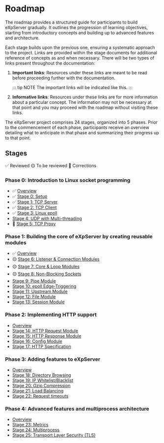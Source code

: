 # Roadmap

The roadmap provides a structured guide for participants to build eXpServer gradually. It outlines the progression of learning objectives, starting from introductory concepts and building up to advanced features and architecture.

Each stage builds upon the previous one, ensuring a systematic approach to the project. Links are provided within the stage documents for additional reference of concepts as and when necessary. There will be two types of links present throughout the documentation:

1. **Important links**: Resources under these links are meant to be read before proceeding further with the documentation.

   ::: tip NOTE
   The important links will be indicated like this.
   :::

2. **Informative links**: Resources under these links are for more information about a particular concept. The information may not be necessary at that point and you may proceed with the roadmap without visiting these links.

The eXpServer project comprises 24 stages, organized into 5 phases. Prior to the commencement of each phase, participants receive an overview detailing what to anticipate in that phase and summarizing their progress up to that point.

## Stages

✅ Reviewed
🟡 To be reviewed
🔴 Corrections

### Phase 0: Introduction to Linux socket programming

- ✅ [Overview](phase-0/)
- ✅ [Stage 0: Setup](phase-0/stage-0)
- ✅ [Stage 1: TCP Server](phase-0/stage-1)
- ✅ [Stage 2: TCP Client](phase-0/stage-2)
- ✅ [Stage 3: Linux epoll](phase-0/stage-3)
- [Stage 4: UDP with Multi-threading](phase-0/stage-4)
- 🔴 [Stage 5: TCP Proxy](phase-0/stage-5)

### Phase 1: Building the core of eXpServer by creating reusable modules

- ✅ [Overview](phase-1/)
- 🟡 [Stage 6: Listener & Connection Modules](phase-1/stage-6)
- 🟡 [Stage 7: Core & Loop Modules](phase-1/stage-7)
- 🟡 [Stage 8: Non-Blocking Sockets](phase-1/stage-8)
- [Stage 9: Pipe Module](phase-1/stage-9)
- [Stage 10: epoll Edge-Triggering](phase-1/stage-10)
- [Stage 11: Upstream Module](phase-1/stage-11)
- [Stage 12: File Module](phase-1/stage-12)
- [Stage 13: Session Module](phase-1/stage-13)

### Phase 2: Implementing HTTP support

- [Overview](phase-2/)
- [Stage 14: HTTP Request Module](phase-2/stage-14)
- [Stage 15: HTTP Response Module](phase-2/stage-15)
- [Stage 16: Config Module](phase-2/stage-16)
- [Stage 17: HTTP Specification](phase-2/stage-17)

### Phase 3: Adding features to eXpServer

- [Overview](phase-3/)
- [Stage 18: Directory Browsing](phase-3/stage-18)
- [Stage 19: IP Whitelist/Blacklist](phase-3/stage-19)
- [Stage 20: Gzip Compression](phase-3/stage-20)
- [Stage 21: Load Balancing](phase-3/stage-21)
- [Stage 22: Request timeouts](phase-3/stage-22)

### Phase 4: Advanced features and multiprocess architecture

- [Overview](phase-4/)
- [Stage 23: Metrics](phase-4/stage-23)
- [Stage 24: Multiprocess](phase-4/stage-24)
- [Stage 25: Transport Layer Security (TLS)](phase-4/stage-25)

